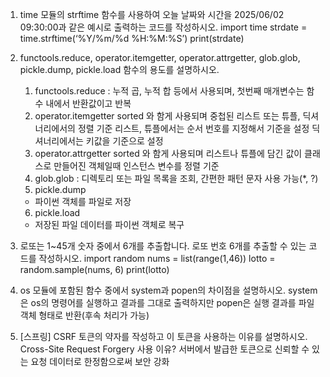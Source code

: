 1. time 모듈의 strftime 함수를 사용하여 오늘 날짜와 시간을 2025/06/02
09:30:00과 같은 예시로 출력하는 코드를 작성하시오.
import time
strdate = time.strftime(‘%Y/%m/%d %H:%M:%S’)
print(strdate)

2. functools.reduce, operator.itemgetter, operator.attrgetter, glob.glob,
pickle.dump, pickle.load 함수의 용도를 설명하시오.
    1) functools.reduce : 누적 곱, 누적 합 등에서 사용되며, 첫번째
    매개변수는 함수 내에서 반환값이고 반복
    2) operator.itemgetter
    sorted 와 함게 사용되며
    중첩된 리스트 또는 튜플, 딕셔너리에서의 정렬 기준
    리스트, 튜플에서는 순서 번호를 지정해서 기준을 설정
    딕셔너리에서는 키값을 기준으로 설정
    3) operator.attrgetter
    sorted 와 함게 사용되며
    리스트나 튜플에 담긴 값이 클래스로 만들어진 객체일때
    인스턴스 변수를 정렬 기준
    4) glob.glob : 디렉토리 또는 파일 목록을 조회, 간편한 패턴 문자 사용
    가능(*, ?)
    5) pickle.dump
    - 파이썬 객체를 파일로 저장
    6) pickle.load
    - 저장된 파일 데이터를 파이썬 객체로 복구

3. 로또는 1~45개 숫자 중에서 6개를 추출합니다. 로또 번호 6개를 추출할 수
있는 코드를 작성하시오.
    import random
    nums = list(range(1,46))
    lotto = random.sample(nums, 6)
    print(lotto)

4. os 모듈에 포함된 함수 중에서 system과 popen의 차이점을 설명하시오.
    system은 os의 명령어를 실행하고 결과를 그대로 출력하지만
    popen은 실행 결과를 파일 객체 형태로 반환(후속 처리가 가능)

5. [스프링] CSRF 토큰의 약자를 작성하고 이 토큰을 사용하는 이유를
설명하시오.
    Cross-Site Request Forgery
    사용 이유? 서버에서 발급한 토큰으로 신뢰할 수 있는 요청 데이터로
    한정함으로써 보안 강화